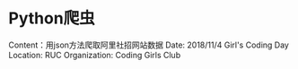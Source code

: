 # Python爬虫
Content：用json方法爬取阿里社招网站数据
Date: 2018/11/4 Girl's Coding Day 
Location: RUC
Organization: Coding Girls Club
